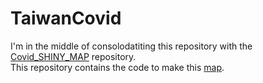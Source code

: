 # TaiwanCovid
I'm in the middle of consolodatiting this repository with the <a href="https://github.com/Russell-Shean/Covid_SHINY_MAP">Covid_SHINY_MAP</a> repository.          
This repository contains the code to make this <a href="https://tulipsfortaiwan.github.io/Covid_528_map.html">map</a>. 
